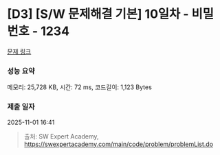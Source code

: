 # [D3] [S/W 문제해결 기본] 10일차 - 비밀번호 - 1234 

[문제 링크](https://swexpertacademy.com/main/code/problem/problemDetail.do?contestProbId=AV14_DEKAJcCFAYD) 

### 성능 요약

메모리: 25,728 KB, 시간: 72 ms, 코드길이: 1,123 Bytes

### 제출 일자

2025-11-01 16:41



> 출처: SW Expert Academy, https://swexpertacademy.com/main/code/problem/problemList.do